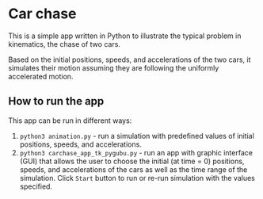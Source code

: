 # Car chase
This is a simple app written in Python to illustrate the typical problem in kinematics, the chase of two cars.

Based on the initial positions, speeds, and accelerations of the two cars, it simulates their motion assuming they are following the uniformly accelerated motion.

## How to run the app
This app can be run in different ways:
1. `python3 animation.py`  - run a simulation with predefined values of initial positions, speeds, and accelerations.
2. `python3 carchase_app_tk_pygubu.py` - run an app with graphic interface (GUI) that allows the user to choose the initial (at time = 0) positions, speeds, and accelerations of the cars as well as the time range of the simulation. Click `Start` button to run or re-run simulation with the values specified.
